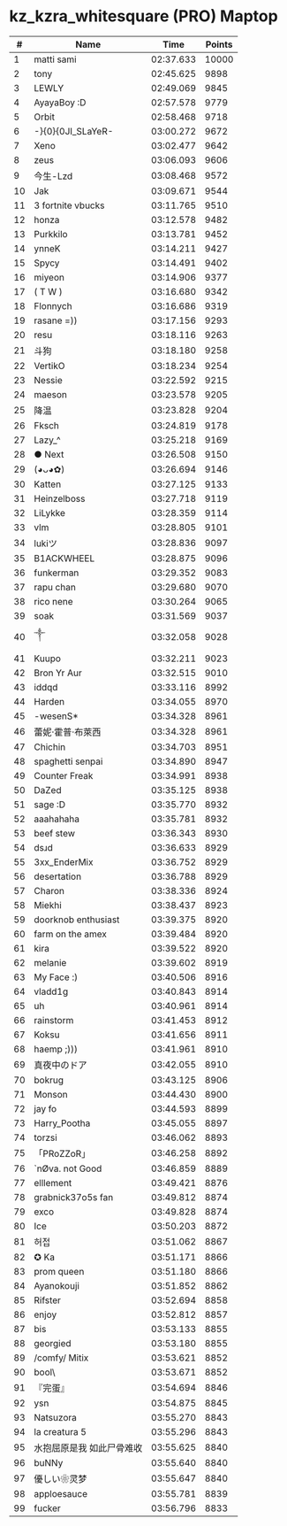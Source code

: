 # kz_kzra_whitesquare (PRO) Maptop

|  # | Name | Time | Points |
|-------------- | -------------- | -------------- | -------------- | 
| 1 | matti sami | 02:37.633 | 10000 | 
| 2 | tony | 02:45.625 | 9898 | 
| 3 | LEWLY | 02:49.069 | 9845 | 
| 4 | AyayaBoy :D | 02:57.578 | 9779 | 
| 5 | Orbit | 02:58.468 | 9718 | 
| 6 | -}{0}{0JI_SLaYeR- | 03:00.272 | 9672 | 
| 7 | Xeno | 03:02.477 | 9642 | 
| 8 | zeus | 03:06.093 | 9606 | 
| 9 | 今生-Lzd | 03:08.468 | 9572 | 
| 10 | Jak | 03:09.671 | 9544 | 
| 11 | 3 fortnite vbucks | 03:11.765 | 9510 | 
| 12 | honza | 03:12.578 | 9482 | 
| 13 | Purkkilo | 03:13.781 | 9452 | 
| 14 | ynneK | 03:14.211 | 9427 | 
| 15 | Spycy | 03:14.491 | 9402 | 
| 16 | miyeon | 03:14.906 | 9377 | 
| 17 | ( T W ) | 03:16.680 | 9342 | 
| 18 | Flonnych | 03:16.686 | 9319 | 
| 19 | rasane =)) | 03:17.156 | 9293 | 
| 20 | resu | 03:18.116 | 9263 | 
| 21 | 斗狗 | 03:18.180 | 9258 | 
| 22 | VertikO | 03:18.234 | 9254 | 
| 23 | Nessie | 03:22.592 | 9215 | 
| 24 | maeson | 03:23.578 | 9205 | 
| 25 | 降温 | 03:23.828 | 9204 | 
| 26 | Fksch | 03:24.819 | 9178 | 
| 27 | Lazy_^ | 03:25.218 | 9169 | 
| 28 | ● Next | 03:26.508 | 9150 | 
| 29 | (◕ᴗ◕✿) | 03:26.694 | 9146 | 
| 30 | Katten | 03:27.125 | 9133 | 
| 31 | Heinzelboss | 03:27.718 | 9119 | 
| 32 | LiLykke | 03:28.359 | 9114 | 
| 33 | vlm | 03:28.805 | 9101 | 
| 34 | lukiツ | 03:28.836 | 9097 | 
| 35 | B1ACKWHEEL | 03:28.875 | 9096 | 
| 36 | funkerman | 03:29.352 | 9083 | 
| 37 | rapu chan | 03:29.680 | 9070 | 
| 38 | rico nene | 03:30.264 | 9065 | 
| 39 | soak | 03:31.569 | 9037 | 
| 40 | ༒ | 03:32.058 | 9028 | 
| 41 | Kuupo | 03:32.211 | 9023 | 
| 42 | Bron Yr Aur | 03:32.515 | 9010 | 
| 43 | iddqd | 03:33.116 | 8992 | 
| 44 | Harden | 03:34.055 | 8970 | 
| 45 | -wesenS* | 03:34.328 | 8961 | 
| 46 | 蕾妮·霍普·布萊西 | 03:34.328 | 8961 | 
| 47 | Chichin | 03:34.703 | 8951 | 
| 48 | spaghetti senpai | 03:34.890 | 8947 | 
| 49 | Counter Freak | 03:34.991 | 8938 | 
| 50 | DaZed | 03:35.125 | 8938 | 
| 51 | sage :D | 03:35.770 | 8932 | 
| 52 | aaahahaha | 03:35.781 | 8932 | 
| 53 | beef stew | 03:36.343 | 8930 | 
| 54 | dsɹd | 03:36.633 | 8929 | 
| 55 | 3xx_EnderMix | 03:36.752 | 8929 | 
| 56 | desertation | 03:36.788 | 8929 | 
| 57 | Charon | 03:38.336 | 8924 | 
| 58 | Miekhi | 03:38.437 | 8923 | 
| 59 | doorknob enthusiast | 03:39.375 | 8920 | 
| 60 | farm on the amex | 03:39.484 | 8920 | 
| 61 | kira | 03:39.522 | 8920 | 
| 62 | melanie | 03:39.602 | 8919 | 
| 63 | My Face :) | 03:40.506 | 8916 | 
| 64 | vladd1g | 03:40.843 | 8914 | 
| 65 | uh | 03:40.961 | 8914 | 
| 66 | rainstorm | 03:41.453 | 8912 | 
| 67 | Koksu | 03:41.656 | 8911 | 
| 68 | haemp ;))) | 03:41.961 | 8910 | 
| 69 | 真夜中のドア | 03:42.055 | 8910 | 
| 70 | bokrug | 03:43.125 | 8906 | 
| 71 | Monson | 03:44.430 | 8900 | 
| 72 | jay fo | 03:44.593 | 8899 | 
| 73 | Harry_Pootha | 03:45.055 | 8897 | 
| 74 | torzsi | 03:46.062 | 8893 | 
| 75 | 「PRoZZoR」 | 03:46.258 | 8892 | 
| 76 | `nØva. not Good | 03:46.859 | 8889 | 
| 77 | elllement | 03:49.421 | 8876 | 
| 78 | grabnick37o5s fan | 03:49.812 | 8874 | 
| 79 | exco | 03:49.828 | 8874 | 
| 80 | Ice | 03:50.203 | 8872 | 
| 81 | 허접 | 03:51.062 | 8867 | 
| 82 | ✪ Ka | 03:51.171 | 8866 | 
| 83 | prom queen | 03:51.180 | 8866 | 
| 84 | Ayanokouji | 03:51.852 | 8862 | 
| 85 | Rifster | 03:52.694 | 8858 | 
| 86 | enjoy | 03:52.812 | 8857 | 
| 87 | bis | 03:53.133 | 8855 | 
| 88 | georgied | 03:53.180 | 8855 | 
| 89 | /comfy/ Mitix | 03:53.621 | 8852 | 
| 90 | bool\ | 03:53.671 | 8852 | 
| 91 | 『完蛋』 | 03:54.694 | 8846 | 
| 92 | ysn | 03:54.875 | 8845 | 
| 93 | Natsuzora | 03:55.270 | 8843 | 
| 94 | la creatura 5 | 03:55.296 | 8843 | 
| 95 | 水抱屈原是我 如此尸骨难收 | 03:55.625 | 8840 | 
| 96 | buNNy | 03:55.640 | 8840 | 
| 97 | 優しい❀灵梦 | 03:55.647 | 8840 | 
| 98 | apploesauce | 03:55.781 | 8839 | 
| 99 | fucker | 03:56.796 | 8833 | 

